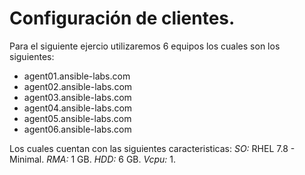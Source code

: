 # Configuración de clientes.

Para el siguiente ejercio utilizaremos 6 equipos los cuales son los siguientes:
* agent01.ansible-labs.com
* agent02.ansible-labs.com
* agent03.ansible-labs.com
* agent04.ansible-labs.com
* agent05.ansible-labs.com
* agent06.ansible-labs.com

Los cuales cuentan con las siguientes caracteristicas:
*SO:* RHEL 7.8 - Minimal.
*RMA:* 1 GB.
*HDD:* 6 GB.
*Vcpu:* 1.
